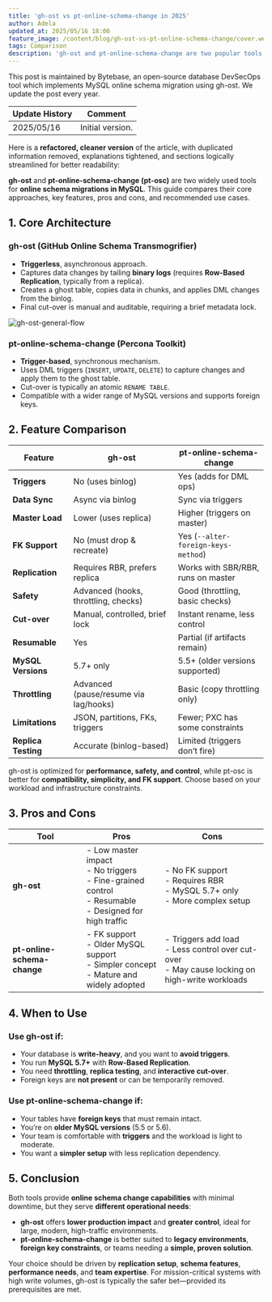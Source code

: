 ```yaml
---
title: 'gh-ost vs pt-online-schema-change in 2025'
author: Adela
updated_at: 2025/05/16 18:00
feature_image: /content/blog/gh-ost-vs-pt-online-schema-change/cover.webp
tags: Comparison
description: 'gh-ost and pt-online-schema-change are two popular tools for online schema migration in MySQL. This article compares the features and capabilities of the two tools.'
---
```


<HintBlock type="info">

This post is maintained by Bytebase, an open-source database DevSecOps tool which implements MySQL online schema migration using gh-ost. We update the post every year.

</HintBlock>

| Update History | Comment          |
| -------------- | ---------------- |
| 2025/05/16     | Initial version. |

Here is a **refactored, cleaner version** of the article, with duplicated information removed, explanations tightened, and sections logically streamlined for better readability:

**gh-ost** and **pt-online-schema-change (pt-osc)** are two widely used tools for **online schema migrations in MySQL**. This guide compares their core approaches, key features, pros and cons, and recommended use cases.

## 1. Core Architecture

### gh-ost (GitHub Online Schema Transmogrifier)

- **Triggerless**, asynchronous approach.
- Captures data changes by tailing **binary logs** (requires **Row-Based Replication**, typically from a replica).
- Creates a ghost table, copies data in chunks, and applies DML changes from the binlog.
- Final cut-over is manual and auditable, requiring a brief metadata lock.

![gh-ost-general-flow](/content/blog/gh-ost-vs-pt-online-schema-change/gh-ost-general-flow.webp)

### pt-online-schema-change (Percona Toolkit)

- **Trigger-based**, synchronous mechanism.
- Uses DML triggers (`INSERT`, `UPDATE`, `DELETE`) to capture changes and apply them to the ghost table.
- Cut-over is typically an atomic `RENAME TABLE`.
- Compatible with a wider range of MySQL versions and supports foreign keys.

## 2. Feature Comparison

| Feature             | gh-ost                                | pt-online-schema-change             |
| ------------------- | ------------------------------------- | ----------------------------------- |
| **Triggers**        | No (uses binlog)                      | Yes (adds for DML ops)              |
| **Data Sync**       | Async via binlog                      | Sync via triggers                   |
| **Master Load**     | Lower (uses replica)                  | Higher (triggers on master)         |
| **FK Support**      | No (must drop & recreate)             | Yes (`--alter-foreign-keys-method`) |
| **Replication**     | Requires RBR, prefers replica         | Works with SBR/RBR, runs on master  |
| **Safety**          | Advanced (hooks, throttling, checks)  | Good (throttling, basic checks)     |
| **Cut-over**        | Manual, controlled, brief lock        | Instant rename, less control        |
| **Resumable**       | Yes                                   | Partial (if artifacts remain)       |
| **MySQL Versions**  | 5.7+ only                             | 5.5+ (older versions supported)     |
| **Throttling**      | Advanced (pause/resume via lag/hooks) | Basic (copy throttling only)        |
| **Limitations**     | JSON, partitions, FKs, triggers       | Fewer; PXC has some constraints     |
| **Replica Testing** | Accurate (binlog-based)               | Limited (triggers don’t fire)       |

gh-ost is optimized for **performance, safety, and control**, while pt-osc is better for **compatibility, simplicity, and FK support**. Choose based on your workload and infrastructure constraints.

## 3. Pros and Cons

| Tool                        | Pros                                                                                                         | Cons                                                                                               |
| --------------------------- | ------------------------------------------------------------------------------------------------------------ | -------------------------------------------------------------------------------------------------- |
| **gh-ost**                  | - Low master impact <br/> - No triggers <br/> - Fine-grained control <br/> - Resumable <br/> - Designed for high traffic | - No FK support <br/> - Requires RBR <br/> - MySQL 5.7+ only <br/> - More complex setup                     |
| **pt-online-schema-change** | - FK support <br/> - Older MySQL support <br/> - Simpler concept <br/> - Mature and widely adopted                    | - Triggers add load <br/> - Less control over cut-over <br/> - May cause locking on high-write workloads |

## 4. When to Use

### Use **gh-ost** if:

- Your database is **write-heavy**, and you want to **avoid triggers**.
- You run **MySQL 5.7+** with **Row-Based Replication**.
- You need **throttling**, **replica testing**, and **interactive cut-over**.
- Foreign keys are **not present** or can be temporarily removed.

### Use **pt-online-schema-change** if:

- Your tables have **foreign keys** that must remain intact.
- You’re on **older MySQL versions** (5.5 or 5.6).
- Your team is comfortable with **triggers** and the workload is light to moderate.
- You want a **simpler setup** with less replication dependency.

## 5. Conclusion

Both tools provide **online schema change capabilities** with minimal downtime, but they serve **different operational needs**:

- **gh-ost** offers **lower production impact** and **greater control**, ideal for large, modern, high-traffic environments.
- **pt-online-schema-change** is better suited to **legacy environments**, **foreign key constraints**, or teams needing a **simple, proven solution**.

Your choice should be driven by **replication setup**, **schema features**, **performance needs**, and **team expertise**. For mission-critical systems with high write volumes, gh-ost is typically the safer bet—provided its prerequisites are met.